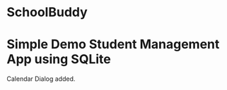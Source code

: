 # SchoolBuddy
Simple Demo Student Management App using SQLite
=========================================================
Calendar Dialog added.
